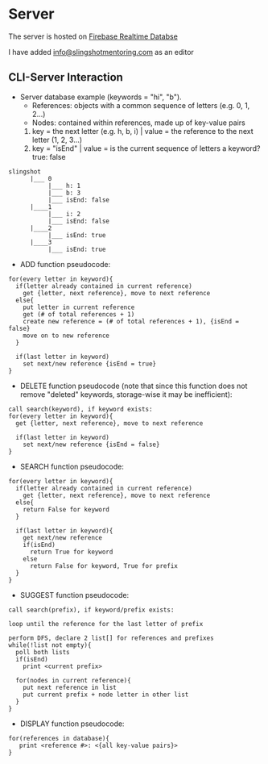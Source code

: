 # Server
The server is hosted on [Firebase Realtime Databse](https://console.firebase.google.com/u/0/project/slingshot-312422/database/slingshot-312422-default-rtdb/data)

I have added info@slingshotmentoring.com as an editor


## CLI-Server Interaction

- Server database example (keywords = "hi", "b"). 
   - References: objects with a common sequence of letters (e.g. 0, 1, 2...)
   - Nodes: contained within references, made up of key-value pairs
    1) key = the next letter (e.g. h, b, i) | value = the reference to the next letter (1, 2, 3...)
    2) key = "isEnd" | value = is the current sequence of letters a keyword? true: false
```
slingshot
      |___ 0
           |___ h: 1
           |___ b: 3
           |___ isEnd: false
      |____1
           |___ i: 2
           |___ isEnd: false
      |____2
           |___ isEnd: true
      |____3
           |___ isEnd: true
```

- ADD function pseudocode:
```
for(every letter in keyword){
  if(letter already contained in current reference)
    get {letter, next reference}, move to next reference
  else{
    put letter in current reference
    get (# of total references + 1)
    create new reference = (# of total references + 1), {isEnd = false}
    move on to new reference
  }
  
  if(last letter in keyword)
    set next/new reference {isEnd = true}
}
```
- DELETE function pseudocode (note that since this function does not remove "deleted" keywords, storage-wise it may be inefficient):
```
call search(keyword), if keyword exists:
for(every letter in keyword){
  get {letter, next reference}, move to next reference
  
  if(last letter in keyword)
    set next/new reference {isEnd = false}
}
```
- SEARCH function pseudocode:
```
for(every letter in keyword){
  if(letter already contained in current reference)
    get {letter, next reference}, move to next reference
  else{
    return False for keyword
  }
  
  if(last letter in keyword){
    get next/new reference
    if(isEnd)
      return True for keyword
    else
      return False for keyword, True for prefix
  }
}
```
- SUGGEST function pseudocode:
```
call search(prefix), if keyword/prefix exists:

loop until the reference for the last letter of prefix

perform DFS, declare 2 list[] for references and prefixes
while(!list not empty){
  poll both lists
  if(isEnd)
    print <current prefix>
    
  for(nodes in current reference){
    put next reference in list
    put current prefix + node letter in other list
  }
}
```
- DISPLAY function pseudocode:
```
for(references in database){
   print <reference #>: <{all key-value pairs}>
}
```
